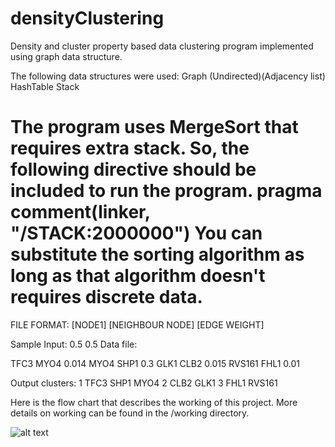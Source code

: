 # densityClustering
Density and cluster property based data clustering program implemented using graph data structure.


The following data structures were used:
Graph (Undirected)(Adjacency list)
HashTable
Stack

The program uses MergeSort that requires extra stack. So, the following directive should be included to run the program. 
pragma comment(linker, "/STACK:2000000")
You can substitute the sorting algorithm as long as that algorithm doesn't requires discrete data. 
=======


FILE FORMAT:
[NODE1] [NEIGHBOUR NODE] [EDGE WEIGHT]

Sample Input: 0.5 0.5
Data file:

TFC3	MYO4	0.014
MYO4	SHP1	0.3
GLK1	CLB2	0.015
RVS161	FHL1	0.01

Output clusters:
1
TFC3
SHP1
MYO4
2
CLB2
GLK1
3
FHL1
RVS161

Here is the flow chart that describes the working of this project. More details on working can be found in the /working directory.

![alt text](https://raw.githubusercontent.com/hmuhammadazeem/densityClustering/working/flow.jpg)



